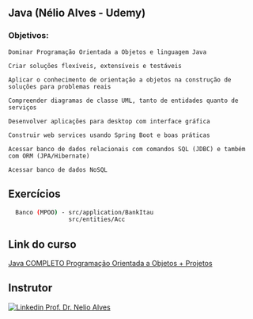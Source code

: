 ## Java (Nélio Alves - Udemy)

### Objetivos:

    Dominar Programação Orientada a Objetos e linguagem Java

    Criar soluções flexíveis, extensíveis e testáveis

    Aplicar o conhecimento de orientação a objetos na construção de soluções para problemas reais

    Compreender diagramas de classe UML, tanto de entidades quanto de serviços

    Desenvolver aplicações para desktop com interface gráfica

    Construir web services usando Spring Boot e boas práticas

    Acessar banco de dados relacionais com comandos SQL (JDBC) e também com ORM (JPA/Hibernate)

    Acessar banco de dados NoSQL

## Exercícios

```bash
  Banco (MPOO) - src/application/BankItau 
                 src/entities/Acc
```

## Link do curso

[Java COMPLETO Programação Orientada a Objetos + Projetos](https://www.udemy.com/course/java-curso-completo/?couponCode=ST17MT31325G3)

## Instrutor

[![Linkedin](https://i.stack.imgur.com/gVE0j.png) Prof. Dr. Nelio Alves](https://br.linkedin.com/in/nelio-alves)
